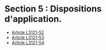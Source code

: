 # Section 5 : Dispositions d'application.

* [Article L3121-52](./LEGIARTI000006902491.md)
* [Article L3121-53](./LEGIARTI000006902492.md)
* [Article L3121-54](./LEGIARTI000006902493.md)
